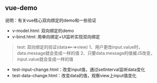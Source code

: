 ## vue-demo

说明：有关vue核心双向绑定的demo和一些验证

- v-model.html: 双向绑定的demo
- v-bind.html: 用单向绑定+UI监听实现双向绑定

> test: 双向绑定的验证(data<===>view)
1、用户更改input.value时，data.message就会变成一样的值
2、只要data.message的值被JS改变，input.value就会变成一样的值

- test-input-change.html：改变input值，通过setInterval监听data变化
- test-data-change.html：改变data的值，观察view上input值变化

